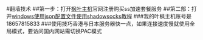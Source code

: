 #翻墙技术
##第一步：打开[枫叶主机](https://www.fyzhuji.com/shadow.html)官网注册购买ss加速套餐服务
##第二部：打开[windows使用json配置文件使用shadowsocks教程](https://www.fyzhuji.com/shadow.html)
###我的叶枫主机账号是18657815833
###使用技巧香港与日本服务器快一点，如果连接速度慢就使用全局模式，要访问国内网站需切换PAC模式